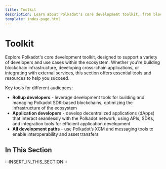 ```yaml
---
title: Toolkit
description: Learn about Polkadot's core development toolkit, from blockchain construction tools to API libraries and cross-chain messaging capabilities.
template: index-page.html
---
```


# Toolkit

Explore Polkadot's core development toolkit, designed to support a variety of developers and use cases within the ecosystem. Whether you're building blockchain infrastructure, developing cross-chain applications, or integrating with external services, this section offers essential tools and resources to help you succeed.

Key tools for different audiences:

- **Rollup developers** - leverage development tools for building and managing Polkadot SDK-based blockchains, optimizing the infrastructure of the ecosystem
- **Application developers** - develop decentralized applications (dApps) that interact seamlessly with the Polkadot network, using APIs, SDKs, and integration tools for efficient application development
- **All development paths** - use Polkadot’s XCM and messaging tools to enable interoperability and asset transfers

## In This Section

:::INSERT_IN_THIS_SECTION:::